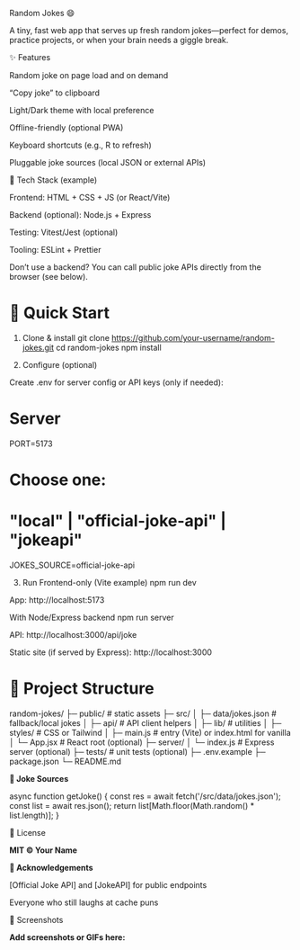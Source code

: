 Random Jokes 😄

A tiny, fast web app that serves up fresh random jokes—perfect for demos, practice projects, or when your brain needs a giggle break.

✨ Features

Random joke on page load and on demand

“Copy joke” to clipboard

Light/Dark theme with local preference

Offline-friendly (optional PWA)

Keyboard shortcuts (e.g., R to refresh)

Pluggable joke sources (local JSON or external APIs)

🧱 Tech Stack (example)

Frontend: HTML + CSS + JS (or React/Vite)

Backend (optional): Node.js + Express

Testing: Vitest/Jest (optional)

Tooling: ESLint + Prettier

Don’t use a backend? You can call public joke APIs directly from the browser (see below).

# 🚀 Quick Start
1) Clone & install
git clone https://github.com/your-username/random-jokes.git
cd random-jokes
npm install

2) Configure (optional)

Create .env for server config or API keys (only if needed):

# Server
PORT=5173

# Choose one:
# "local" | "official-joke-api" | "jokeapi"
JOKES_SOURCE=official-joke-api

3) Run
Frontend-only (Vite example)
npm run dev


App: http://localhost:5173

With Node/Express backend
npm run server


API: http://localhost:3000/api/joke

Static site (if served by Express): http://localhost:3000

# 🧩 Project Structure
random-jokes/
├─ public/               # static assets
├─ src/
│  ├─ data/jokes.json    # fallback/local jokes
│  ├─ api/               # API client helpers
│  ├─ lib/               # utilities
│  ├─ styles/            # CSS or Tailwind
│  ├─ main.js            # entry (Vite) or index.html for vanilla
│  └─ App.jsx            # React root (optional)
├─ server/
│  └─ index.js           # Express server (optional)
├─ tests/                # unit tests (optional)
├─ .env.example
├─ package.json
└─ README.md


**🔌 Joke Sources**

async function getJoke() {
  const res = await fetch('/src/data/jokes.json');
  const list = await res.json();
  return list[Math.floor(Math.random() * list.length)];
}

📜 License

**MIT © Your Name**

**🙏 Acknowledgements**

[Official Joke API] and [JokeAPI] for public endpoints

Everyone who still laughs at cache puns

📸 Screenshots

**Add screenshots or GIFs here:**
